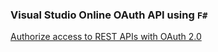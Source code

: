### Visual Studio Online OAuth API using `F#`

  [Authorize access to REST APIs with OAuth 2.0](https://www.visualstudio.com/en-us/integrate/get-started/auth/oauth)
